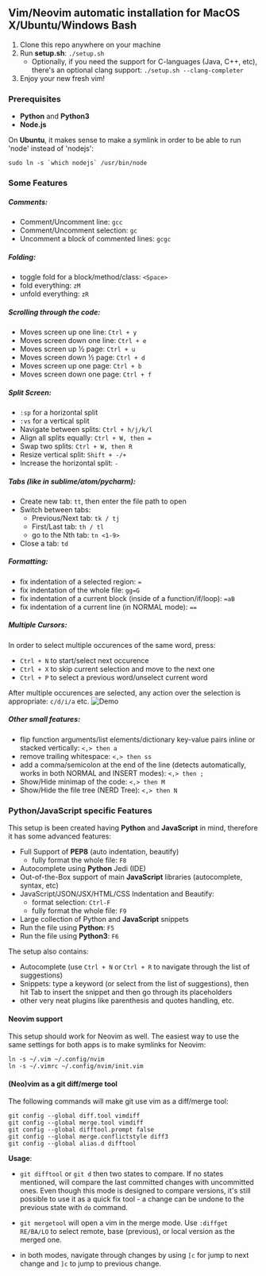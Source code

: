 ## Vim/Neovim automatic installation for MacOS X/Ubuntu/Windows Bash

1. Clone this repo anywhere on your machine
2. Run **setup.sh**: `./setup.sh`
    - Optionally, if you need the support for C-languages (Java, C++, etc), 
    there's an optional clang support: `./setup.sh --clang-completer`
3. Enjoy your new fresh vim!

### Prerequisites
- **Python** and **Python3**
- **Node.js** 

On **Ubuntu**, it makes sense to make a symlink in order to be able to run 'node' instead of 'nodejs':
```
sudo ln -s `which nodejs` /usr/bin/node
```

### Some Features

##### Comments:
- Comment/Uncomment line: `gcc`
- Comment/Uncomment selection: `gc`
- Uncomment a block of commented lines: `gcgc`

##### Folding:
- toggle fold for a block/method/class: `<Space>`
- fold everything: `zM`
- unfold everything: `zR`

##### Scrolling through the code:
- Moves screen up one line: `Ctrl + y` 
- Moves screen down one line: `Ctrl + e`
- Moves screen up ½ page: `Ctrl + u`
- Moves screen down ½ page: `Ctrl + d`
- Moves screen up one page: `Ctrl + b`
- Moves screen down one page: `Ctrl + f`

##### Split Screen:
- `:sp` for a horizontal split
- `:vs` for a vertical split
- Navigate between splits: `Ctrl + h/j/k/l` 
- Align all splits equally: `Ctrl + W, then =`
- Swap two splits: `Ctrl + W, then R`
- Resize vertical split: `Shift + -/+`
- Increase the horizontal split: `-`

##### Tabs (like in sublime/atom/pycharm):
- Create new tab: `tt`, then enter the file path to open
- Switch between tabs:
    - Previous/Next tab: `tk / tj`
    - First/Last tab: `th / tl`
    - go to the Nth tab: `tn <1-9>`
- Close a tab: `td`

##### Formatting:
- fix indentation of a selected region: `=`
- fix indentation of the whole file: `gg=G`
- fix indentation of a current block (inside of a function/if/loop): `=aB`
- fix indentation of a current line (in NORMAL mode): `==`

##### Multiple Cursors:
In order to select multiple occurences of the same word, press:
- `Ctrl + N` to start/select next occurence
- `Ctrl + X` to skip current selection and move to the next one
- `Ctrl + P` to select a previous word/unselect current word

After multiple occurences are selected, any action over the selection is appropriate: `c/d/i/a` etc.
![Demo](https://github.com/terryma/vim-multiple-cursors/blob/master/assets/example1.gif?raw=true "Multiple Selections")

##### Other small features:
- flip function arguments/list elements/dictionary key-value pairs inline or stacked vertically: `<,> then a`
- remove trailing whitespace: `<,> then ss`
- add a comma/semicolon at the end of the line (detects automatically, works in both NORMAL and INSERT modes): `<,> then ;`
- Show/Hide minimap of the code: `<,> then M`
- Show/Hide the file tree (NERD Tree): `<,> then N`



### Python/JavaScript specific Features
This setup is been created having **Python** and **JavaScript** in mind, 
therefore it has some advanced features:

- Full Support of **PEP8** (auto indentation, beautify)
    - fully format the whole file: `F8`
- Autocomplete using **Python** Jedi (IDE)
- Out-of-the-Box support of main **JavaScript** libraries (autocomplete, syntax, etc)
- JavaScript/JSON/JSX/HTML/CSS Indentation and Beautify: 
    - format selection: `Ctrl-F`
    - fully format the whole file: `F9`
- Large collection of Python and **JavaScript** snippets
- Run the file using **Python**: `F5`
- Run the file using **Python3**: `F6`


The setup also contains:

- Autocomplete (use `Ctrl + N` or `Ctrl + R` to navigate through the list of suggestions)
- Snippets: type a keyword (or select from the list of suggestions), then hit Tab to insert the snippet
and then go through its placeholders
- other very neat plugins like parenthesis and quotes handling, etc.

#### Neovim support ####
This setup should work for Neovim as well. The easiest way to use the same settings for both apps is to make 
symlinks for Neovim:

```
ln -s ~/.vim ~/.config/nvim
ln -s ~/.vimrc ~/.config/nvim/init.vim
```

#### (Neo)vim as a git diff/merge tool ####
The following commands will make git use vim as a diff/merge tool:

```
git config --global diff.tool vimdiff
git config --global merge.tool vimdiff
git config --global difftool.prompt false
git config --global merge.conflictstyle diff3
git config --global alias.d difftool
```

**Usage**:

- `git difftool` or `git d` then two states to compare. If no states mentioned, will compare the last committed 
changes with uncommitted ones. Even though this mode is designed to compare versions, it's still possible to use it
as a quick fix tool - a change can be undone to the previous state with `do` command.

- `git mergetool` will open a vim in the merge mode. Use `:diffget RE/BA/LO` to select remote, base (previous), or local
version as the merged one.

- in both modes, navigate through changes by using `[c` for jump to next change and `]c` to jump to 
previous change.
